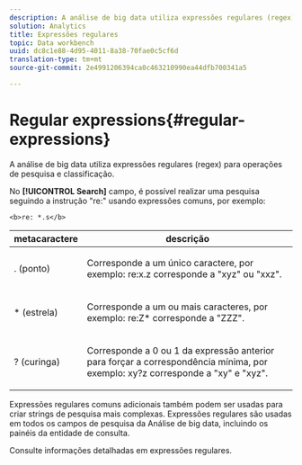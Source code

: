 ```yaml
---
description: A análise de big data utiliza expressões regulares (regex) para operações de pesquisa e classificação.
solution: Analytics
title: Expressões regulares
topic: Data workbench
uuid: dc8c1e88-4d95-4011-8a38-70fae0c5cf6d
translation-type: tm+mt
source-git-commit: 2e4991206394ca0c463210990ea44dfb700341a5

---
```



# Regular expressions{#regular-expressions}

A análise de big data utiliza expressões regulares (regex) para operações de pesquisa e classificação.

No **[!UICONTROL Search]** campo, é possível realizar uma pesquisa seguindo a instrução &quot;re:&quot; usando expressões comuns, por exemplo:

```
<b>re: *.s</b>
```

<table id="table_BA125AB039794EE382B33003BE4E0AFB"> 
 <thead> 
  <tr> 
   <th colname="col1" class="entry"> metacaractere </th> 
   <th colname="col2" class="entry"> descrição </th> 
  </tr> 
 </thead>
 <tbody> 
  <tr> 
   <td colname="col1"> <p>. (ponto) </p> </td> 
   <td colname="col2"> <p>Corresponde a um único caractere, por exemplo: <span class="filepath"> re:x.z </span> corresponde a "xyz" ou "xxz". </p> </td> 
  </tr> 
  <tr> 
   <td colname="col1"> <p>* (estrela) </p> </td> 
   <td colname="col2"> <p>Corresponde a um ou mais caracteres, por exemplo: <span class="filepath"> re:Z* </span> corresponde a "ZZZ". </p> </td> 
  </tr> 
  <tr> 
   <td colname="col1"> <p>? (curinga) </p> </td> 
   <td colname="col2"> <p>Corresponde a 0 ou 1 da expressão anterior para forçar a correspondência mínima, por exemplo: <span class="filepath"> xy?z </span> corresponde a "xy" e "xyz". </p> </td> 
  </tr> 
 </tbody> 
</table>

Expressões regulares comuns adicionais também podem ser usadas para criar strings de pesquisa mais complexas. Expressões regulares são usadas em todos os campos de pesquisa da Análise de big data, incluindo os painéis da entidade de consulta.

Consulte informações detalhadas em expressões [](https://docs.adobe.com/content/help/en/data-workbench/using/dataset/c-dataset-constr.html#Regular_Expressions)regulares.
